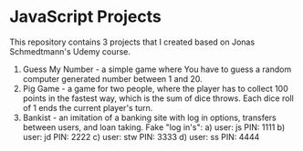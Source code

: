 # JavaScript Projects

This repository contains 3 projects that I created based on Jonas Schmedtmann's Udemy course. 

1. Guess My Number  - a simple game where You have to guess a random computer generated number between 1 and 20.
2. Pig Game - a game for two people, where the player has to collect 100 points in the fastest way, which is the sum of dice throws. Each dice roll of 1 ends the current player's turn.
3. Bankist - an imitation of a banking site with log in options, transfers between users, and loan taking. Fake "log in's": 
    a) user: js PIN: 1111
    b) user: jd PIN: 2222
    c) user: stw PIN: 3333
    d) user: ss PIN: 4444
